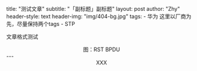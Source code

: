 title: "测试文章"
subtitle: "「副标题」副标题"
layout: post
author: "Zhy"
header-style: text
header-img: "img/404-bg.jpg"
tags:
    - 华为 这里以厂商为先，尽量保持两个tags
        - STP


文章格式测试

<center>
    图：RST BPDU
</center>
---

<div align=center>
    XXX
</div>

